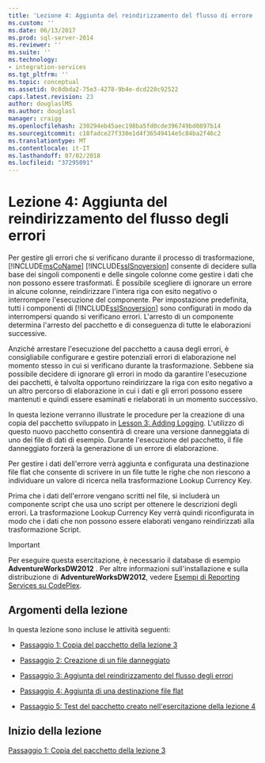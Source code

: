 ```yaml
---
title: 'Lezione 4: Aggiunta del reindirizzamento del flusso di errore | Microsoft Docs'
ms.custom: ''
ms.date: 06/13/2017
ms.prod: sql-server-2014
ms.reviewer: ''
ms.suite: ''
ms.technology:
- integration-services
ms.tgt_pltfrm: ''
ms.topic: conceptual
ms.assetid: 0c8dbda2-75e3-4278-9b4e-dcd220c92522
caps.latest.revision: 23
author: douglaslMS
ms.author: douglasl
manager: craigg
ms.openlocfilehash: 230294eb45aec198ba5fd0cde396749bd0897b14
ms.sourcegitcommit: c18fadce27f330e1d4f36549414e5c84ba2f46c2
ms.translationtype: MT
ms.contentlocale: it-IT
ms.lasthandoff: 07/02/2018
ms.locfileid: "37295091"
---
```

# <a name="lesson-4-adding-error-flow-redirection"></a>Lezione 4: Aggiunta del reindirizzamento del flusso degli errori
  Per gestire gli errori che si verificano durante il processo di trasformazione, [!INCLUDE[msCoName](../includes/msconame-md.md)] [!INCLUDE[ssISnoversion](../includes/ssisnoversion-md.md)] consente di decidere sulla base dei singoli componenti e delle singole colonne come gestire i dati che non possono essere trasformati. È possibile scegliere di ignorare un errore in alcune colonne, reindirizzare l'intera riga con esito negativo o interrompere l'esecuzione del componente. Per impostazione predefinita, tutti i componenti di [!INCLUDE[ssISnoversion](../includes/ssisnoversion-md.md)] sono configurati in modo da interrompersi quando si verificano errori. L'arresto di un componente determina l'arresto del pacchetto e di conseguenza di tutte le elaborazioni successive.  
  
 Anziché arrestare l'esecuzione del pacchetto a causa degli errori, è consigliabile configurare e gestire potenziali errori di elaborazione nel momento stesso in cui si verificano durante la trasformazione. Sebbene sia possibile decidere di ignorare gli errori in modo da garantire l'esecuzione dei pacchetti, è talvolta opportuno reindirizzare la riga con esito negativo a un altro percorso di elaborazione in cui i dati e gli errori possono essere mantenuti e quindi essere esaminati e rielaborati in un momento successivo.  
  
 In questa lezione verranno illustrate le procedure per la creazione di una copia del pacchetto sviluppato in [Lesson 3: Adding Logging](lesson-3-add-logging-with-ssis.md). L'utilizzo di questo nuovo pacchetto consentirà di creare una versione danneggiata di uno dei file di dati di esempio. Durante l'esecuzione del pacchetto, il file danneggiato forzerà la generazione di un errore di elaborazione.  
  
 Per gestire i dati dell'errore verrà aggiunta e configurata una destinazione file flat che consente di scrivere in un file tutte le righe che non riescono a individuare un valore di ricerca nella trasformazione Lookup Currency Key.  
  
 Prima che i dati dell'errore vengano scritti nel file, si includerà un componente script che usa uno script per ottenere le descrizioni degli errori. La trasformazione Lookup Currency Key verrà quindi riconfigurata in modo che i dati che non possono essere elaborati vengano reindirizzati alla trasformazione Script.  
  
> [!IMPORTANT]  
>  Per eseguire questa esercitazione, è necessario il database di esempio **AdventureWorksDW2012** . Per altre informazioni sull'installazione e sulla distribuzione di **AdventureWorksDW2012**, vedere [Esempi di Reporting Services su CodePlex](http://go.microsoft.com/fwlink/p/?LinkId=526910).  
  
## <a name="tasks-in-lesson"></a>Argomenti della lezione  
 In questa lezione sono incluse le attività seguenti:  
  
-   [Passaggio 1: Copia del pacchetto della lezione 3](lesson-4-1-copying-the-lesson-3-package.md)  
  
-   [Passaggio 2: Creazione di un file danneggiato](lesson-4-2-creating-a-corrupted-file.md)  
  
-   [Passaggio 3: Aggiunta del reindirizzamento del flusso degli errori](lesson-4-3-adding-error-flow-redirection.md)  
  
-   [Passaggio 4: Aggiunta di una destinazione file flat](lesson-4-4-adding-a-flat-file-destination.md)  
  
-   [Passaggio 5: Test del pacchetto creato nell'esercitazione della lezione 4](lesson-4-5-testing-the-lesson-4-tutorial-package.md)  
  
## <a name="start-the-lesson"></a>Inizio della lezione  
 [Passaggio 1: Copia del pacchetto della lezione 3](lesson-4-1-copying-the-lesson-3-package.md)  
  
  
